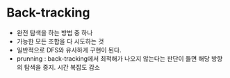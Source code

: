 # Back-tracking

* 완전 탐색을 하는 방법 중 하나
* 가능한 모든 조합을 다 시도하는 것
* 일반적으로 DFS와 유사하게 구현이 된다.
* prunning : back-tracking에서 최적해가 나오지 않는다는 판단이 들면 해당 방향의 탐색을 중지. 시간 복잡도 감소
